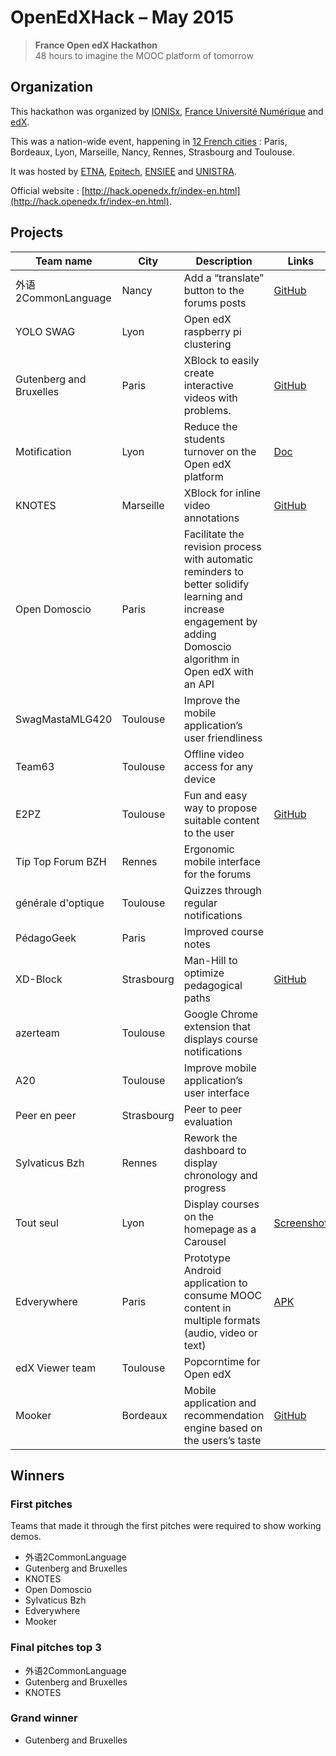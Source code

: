 # OpenEdXHack – May 2015

> **France Open edX Hackathon**  
> 48 hours to imagine the MOOC platform of tomorrow

## Organization

This hackathon was organized by [IONISx](https://ionisx.com), [France Université Numérique](http://france-universite-numerique.fr) and [edX](https://edx.org).

This was a nation-wide event, happening in [12 French cities](http://hack.openedx.fr/sites.html) : Paris, Bordeaux, Lyon, Marseille, Nancy, Rennes, Strasbourg and Toulouse.

It was hosted by [ETNA](http://www.etna-alternance.net/), [Epitech](http://www.epitech.eu/), [ENSIEE](http://www.ensiie.fr/) and [UNISTRA](https://www.unistra.fr).

Official website : [http://hack.openedx.fr/index-en.html](http://hack.openedx.fr/index-en.html).


## Projects

| Team name           | City           | Description | Links |
| ------------------- | -------------  | ----------- | ----- |
| 外语2CommonLanguage  | Nancy | Add a “translate” button to the forums posts | [GitHub](https://github.com/jirkamarsik/edx-platform/tree/translate-button)
| YOLO SWAG | Lyon  | Open edX raspberry pi clustering | |
| Gutenberg and Bruxelles | Paris | XBlock to easily create interactive videos with problems. | [GitHub](https://github.com/roparz/xblock-videoquiz)
| Motification | Lyon | Reduce the students turnover on the Open edX platform | [Doc](https://drive.google.com/drive/u/0/folders/0B3jc795AwF0NflVPMUdJZEx3MW0xMzZabllucXlscGdlQjFCSzNhZjFaN2kxREhxVHcwZWc) |
| KNOTES | Marseille | XBlock for inline video annotations | [GitHub](https://github.com/Kalyzee/xblock-videoannotation) |
| Open Domoscio | Paris | Facilitate the revision process with automatic reminders to better solidify learning and increase engagement by adding Domoscio algorithm in Open edX with an API | |
| SwagMastaMLG420 | Toulouse | Improve the mobile application’s user friendliness | |
| Team63 | Toulouse | Offline video access for any device | |
| E2PZ | Toulouse | Fun and easy way to propose suitable content to the user | [GitHub](https://github.com/Damerzone/Time2Learn-Open-edX) |
| Tip Top Forum BZH | Rennes | Ergonomic mobile interface for the forums | |
| générale d'optique | Toulouse | Quizzes through regular notifications | |
| PédagoGeek | Paris | Improved course notes | |
| XD-Block | Strasbourg | Man-Hill to optimize pedagogical paths | [GitHub](https://github.com/teodam/openedx-manhill) |
| azerteam | Toulouse | Google Chrome extension that displays course notifications | |
| A20 | Toulouse | Improve mobile application’s user interface | |
| Peer en peer | Strasbourg | Peer to peer evaluation | |
| Sylvaticus Bzh | Rennes | Rework the dashboard to display chronology and progress | |
| Tout seul | Lyon | Display courses on the homepage as a Carousel | [Screenshot](http://hack.ioni.sx/hackathons/openedxhack-may-2015/tout-seul-carousel.png) |
| Edverywhere | Paris | Prototype Android application to consume MOOC content in multiple formats (audio, video or text) | [APK](http://hack.ioni.sx/hackathons/openedxhack-may-2015/edverywhere4.apk) |
| edX Viewer team | Toulouse | Popcorntime for Open edX | |
| Mooker | Bordeaux | Mobile application and recommendation engine based on the users’s taste | [GitHub](https://github.com/nekfeu/Mooker) |


## Winners

### First pitches

Teams that made it through the first pitches were required to show working demos.

* 外语2CommonLanguage
* Gutenberg and Bruxelles
* KNOTES
* Open Domoscio
* Sylvaticus Bzh
* Edverywhere
* Mooker


### Final pitches top 3

* 外语2CommonLanguage
* Gutenberg and Bruxelles
* KNOTES

### Grand winner

* Gutenberg and Bruxelles
